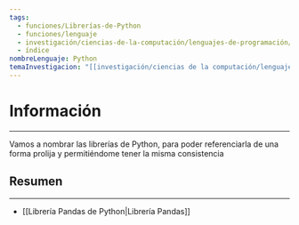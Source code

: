 ```yaml
---
tags:
  - funciones/Librerías-de-Python
  - funciones/lenguaje
  - investigación/ciencias-de-la-computación/lenguajes-de-programación/Lenguaje-Python/Librerías-de-Python
  - índice
nombreLenguaje: Python
temaInvestigacion: "[[investigación/ciencias de la computación/lenguajes de programación/Lenguaje Python/Lenguaje Python|Lenguaje Python]]"
---
```

# Información
---
Vamos a nombrar las librerías de Python, para poder referenciarla de una forma prolija y permitiéndome tener la misma consistencia 

## Resumen
---
* [[Librería Pandas de Python|Librería Pandas]]
